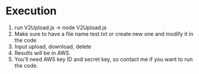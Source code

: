 # Execution
1. run V2Upload.js -> node V2Upload.js 
2. Make sure to have a file name test.txt or create new one and modify it in the code
3. Input upload, download, delete
4. Results will be in AWS. 
5. You'll need AWS key ID and secret key, so contact me if you want to run the code.
